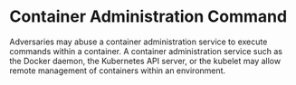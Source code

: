 # Container Administration Command

Adversaries may abuse a container administration service to execute commands within a container. A container administration service such as the Docker daemon, the Kubernetes API server, or the kubelet may allow remote management of containers within an environment.